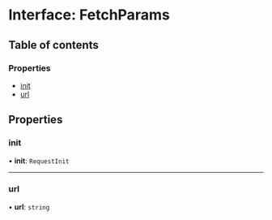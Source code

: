 # Interface: FetchParams

## Table of contents

### Properties

- [init](FetchParams.md#init)
- [url](FetchParams.md#url)

## Properties

### <a id="init" name="init"></a> init

• **init**: `RequestInit`

___

### <a id="url" name="url"></a> url

• **url**: `string`

